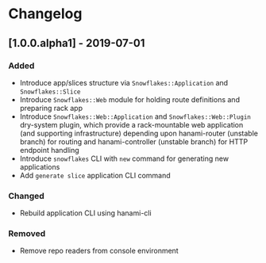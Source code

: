 # Changelog

## [1.0.0.alpha1] - 2019-07-01

### Added

- Introduce app/slices structure via `Snowflakes::Application` and `Snowflakes::Slice`
- Introduce `Snowflakes::Web` module for holding route definitions and preparing rack app
- Introduce `Snowflakes::Web::Application` and `Snowflakes::Web::Plugin` dry-system plugin, which provide a rack-mountable web application (and supporting infrastructure) depending upon hanami-router (unstable branch) for routing and hanami-controller (unstable branch) for HTTP endpoint handling
- Introduce `snowflakes` CLI with `new` command for generating new applications
- Add `generate slice` application CLI command

### Changed

- Rebuild application CLI using hanami-cli

### Removed

- Remove repo readers from console environment
